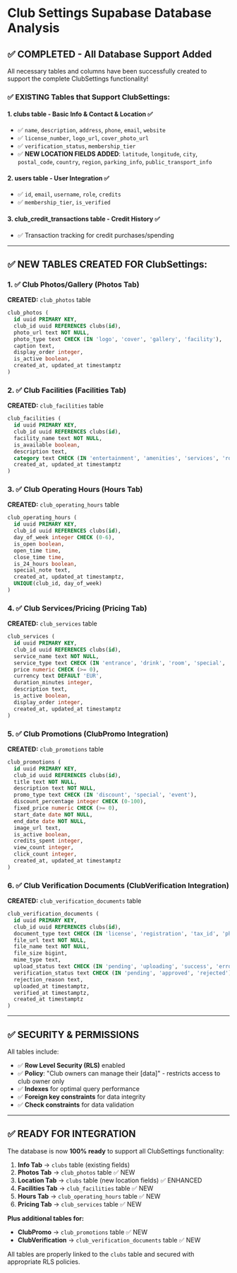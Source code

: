 # Club Settings Supabase Database Analysis

## ✅ **COMPLETED - All Database Support Added**

All necessary tables and columns have been successfully created to support the complete ClubSettings functionality!

### **✅ EXISTING Tables that Support ClubSettings:**

#### 1. **clubs** table - Basic Info & Contact & Location ✅
- ✅ `name`, `description`, `address`, `phone`, `email`, `website` 
- ✅ `license_number`, `logo_url`, `cover_photo_url`
- ✅ `verification_status`, `membership_tier`
- ✅ **NEW LOCATION FIELDS ADDED**: `latitude`, `longitude`, `city`, `postal_code`, `country`, `region`, `parking_info`, `public_transport_info`

#### 2. **users** table - User Integration ✅
- ✅ `id`, `email`, `username`, `role`, `credits`
- ✅ `membership_tier`, `is_verified`

#### 3. **club_credit_transactions** table - Credit History ✅
- ✅ Transaction tracking for credit purchases/spending

---

## **✅ NEW TABLES CREATED FOR ClubSettings:**

### **1. ✅ Club Photos/Gallery** (Photos Tab)
**CREATED:** `club_photos` table
```sql
club_photos (
  id uuid PRIMARY KEY,
  club_id uuid REFERENCES clubs(id),
  photo_url text NOT NULL,
  photo_type text CHECK (IN 'logo', 'cover', 'gallery', 'facility'),
  caption text,
  display_order integer,
  is_active boolean,
  created_at, updated_at timestamptz
)
```

### **2. ✅ Club Facilities** (Facilities Tab)
**CREATED:** `club_facilities` table
```sql
club_facilities (
  id uuid PRIMARY KEY,
  club_id uuid REFERENCES clubs(id),
  facility_name text NOT NULL,
  is_available boolean,
  description text,
  category text CHECK (IN 'entertainment', 'amenities', 'services', 'rooms'),
  created_at, updated_at timestamptz
)
```

### **3. ✅ Club Operating Hours** (Hours Tab)
**CREATED:** `club_operating_hours` table  
```sql
club_operating_hours (
  id uuid PRIMARY KEY,
  club_id uuid REFERENCES clubs(id),
  day_of_week integer CHECK (0-6),
  is_open boolean,
  open_time time,
  close_time time,
  is_24_hours boolean,
  special_note text,
  created_at, updated_at timestamptz,
  UNIQUE(club_id, day_of_week)
)
```

### **4. ✅ Club Services/Pricing** (Pricing Tab)
**CREATED:** `club_services` table
```sql
club_services (
  id uuid PRIMARY KEY,
  club_id uuid REFERENCES clubs(id),
  service_name text NOT NULL,
  service_type text CHECK (IN 'entrance', 'drink', 'room', 'special', 'membership'),
  price numeric CHECK (>= 0),
  currency text DEFAULT 'EUR',
  duration_minutes integer,
  description text,
  is_active boolean,
  display_order integer,
  created_at, updated_at timestamptz
)
```

### **5. ✅ Club Promotions** (ClubPromo Integration)
**CREATED:** `club_promotions` table
```sql
club_promotions (
  id uuid PRIMARY KEY,
  club_id uuid REFERENCES clubs(id),
  title text NOT NULL,
  description text NOT NULL,
  promo_type text CHECK (IN 'discount', 'special', 'event'),
  discount_percentage integer CHECK (0-100),
  fixed_price numeric CHECK (>= 0),
  start_date date NOT NULL,
  end_date date NOT NULL,
  image_url text,
  is_active boolean,
  credits_spent integer,
  view_count integer,
  click_count integer,
  created_at, updated_at timestamptz
)
```

### **6. ✅ Club Verification Documents** (ClubVerification Integration)
**CREATED:** `club_verification_documents` table
```sql
club_verification_documents (
  id uuid PRIMARY KEY,
  club_id uuid REFERENCES clubs(id),
  document_type text CHECK (IN 'license', 'registration', 'tax_id', 'photo'),
  file_url text NOT NULL,
  file_name text NOT NULL,
  file_size bigint,
  mime_type text,
  upload_status text CHECK (IN 'pending', 'uploading', 'success', 'error'),
  verification_status text CHECK (IN 'pending', 'approved', 'rejected'),
  rejection_reason text,
  uploaded_at timestamptz,
  verified_at timestamptz,
  created_at timestamptz
)
```

---

## **✅ SECURITY & PERMISSIONS**

All tables include:
- ✅ **Row Level Security (RLS)** enabled
- ✅ **Policy**: "Club owners can manage their [data]" - restricts access to club owner only
- ✅ **Indexes** for optimal query performance
- ✅ **Foreign key constraints** for data integrity
- ✅ **Check constraints** for data validation

---

## **✅ READY FOR INTEGRATION**

The database is now **100% ready** to support all ClubSettings functionality:

1. **Info Tab** → `clubs` table (existing fields)
2. **Photos Tab** → `club_photos` table ✅ NEW
3. **Location Tab** → `clubs` table (new location fields) ✅ ENHANCED  
4. **Facilities Tab** → `club_facilities` table ✅ NEW
5. **Hours Tab** → `club_operating_hours` table ✅ NEW
6. **Pricing Tab** → `club_services` table ✅ NEW

**Plus additional tables for:**
- **ClubPromo** → `club_promotions` table ✅ NEW
- **ClubVerification** → `club_verification_documents` table ✅ NEW

All tables are properly linked to the `clubs` table and secured with appropriate RLS policies. 